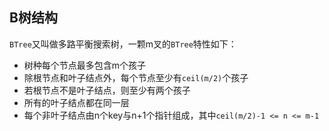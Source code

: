 ## B树结构

`BTree`又叫做多路平衡搜索树，一颗m叉的`BTree`特性如下：

* 树种每个节点最多包含m个孩子
* 除根节点和叶子结点外，每个节点至少有`ceil(m/2)`个孩子
* 若根节点不是叶子结点，则至少有两个孩子
* 所有的叶子结点都在同一层
* 每个非叶子结点由n个key与n+1个指针组成，其中`ceil(m/2)-1 <= n <= m-1`

